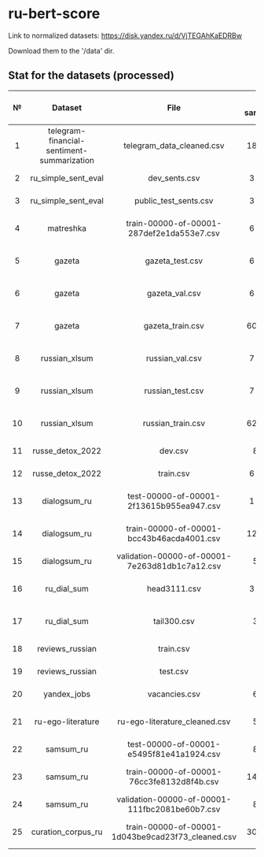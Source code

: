 # ru-bert-score

Link to normalized datasets: https://disk.yandex.ru/d/VjTEGAhKaEDRBw

Download them to the '/data' dir.

## Stat for the datasets (processed)

| **№** |                 **Dataset**                |                      **File**                     | **N samples** | **N unique samples** | **N chars** | **Gigachat** | **YandexGPT** |
|:-----:|:------------------------------------------:|:-------------------------------------------------:|:-------------:|:--------------------:|:-----------:|:------------:|:-------------:|
|   1   | telegram-financial-sentiment-summarization | telegram_data_cleaned.csv                         | 18 107        |        18 107        | 10 407 423  |    6 229     |               |
|   2   | ru_simple_sent_eval                        | dev_sents.csv                                     | 3 406         |        1 000         |   470 025   |      +       |               |
|   3   | ru_simple_sent_eval                        | public_test_sents.csv                             | 3 398         |        1 000         |   461 214   |      +       |               |
|   4   | matreshka                                  | train-00000-of-00001-287def2e1da553e7.csv         | 6 655         |        6 646         |  2 167 490  |              |               |
|   5   | gazeta                                     | gazeta_test.csv                                   | 6 793         |        6 793         | 30 202 257  |              |               |
|   6   | gazeta                                     | gazeta_val.csv                                    | 6 369         |        6 369         | 27 758 680  |              |               |
|   7   | gazeta                                     | gazeta_train.csv                                  | 60 964        |        60 844        | 275 878 489 |              |               |
|   8   | russian_xlsum                              | russian_val.csv                                   | 7 780         |        7 779         | 26 165 974  |              |               |
|   9   | russian_xlsum                              | russian_test.csv                                  | 7 780         |        7 780         | 26 100 838  |              |               |
|   10  | russian_xlsum                              | russian_train.csv                                 | 62 243        |        62 211        | 252 415 678 |              |               |
|   11  | russe_detox_2022                           | dev.csv                                           | 800           |         800          |   50 907    |              |               |
|   12  | russe_detox_2022                           | train.csv                                         | 6 948         |        6 948         |   444 692   |              |               |
|   13  | dialogsum_ru                               | test-00000-of-00001-2f13615b955ea947.csv          | 1 500         |         499          |  1 135 638  |      +       |               |
|   14  | dialogsum_ru                               | train-00000-of-00001-bcc43b46acda4001.csv         | 12 460        |        11 598        |  9 188 691  |              |               |
|   15  | dialogsum_ru                               | validation-00000-of-00001-7e263d81db1c7a12.csv    | 500           |         498          |   363 179   |              |               |
|   16  | ru_dial_sum                                | head3111.csv                                      | 3 111         |        3 111         | 12 948 611  |              |               |
|   17  | ru_dial_sum                                | tail300.csv                                       | 300           |         300          |  1 095 179  |              |               |
|   18  | reviews_russian                            | train.csv                                         | 95            |          93          |   131 248   |      +       |               |
|   19  | reviews_russian                            | test.csv                                          | 15            |          15          |   28 248    |      +       |               |
|   20  | yandex_jobs                                | vacancies.csv                                     | 625           |         528          |   578 066   |              |               |
|   21  | ru-ego-literature                          | ru-ego-literature_cleaned.csv                     | 532           |         532          | 10 248 279  |              |               |
|   22  | samsum_ru                                  | test-00000-of-00001-e5495f81e41a1924.csv          | 819           |         819          |   428 689   |              |               |
|   23  | samsum_ru                                  | train-00000-of-00001-76cc3fe8132d8f4b.csv         | 14 731        |        14 248        |  7 569 675  |              |               |
|   24  | samsum_ru                                  | validation-00000-of-00001-111fbc2081be60b7.csv    | 818           |         818          |   409 594   |              |               |
|   25  | curation_corpus_ru                         | train-00000-of-00001-1d043be9cad23f73_cleaned.csv | 30 454        |        30 454        | 112 924 220 |              |               |